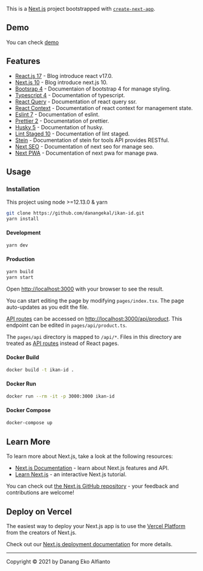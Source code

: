 This is a [Next.js](https://nextjs.org/) project bootstrapped with [`create-next-app`](https://github.com/vercel/next.js/tree/canary/packages/create-next-app).

## Demo

You can check [demo](https://ikan-id-demo.vercel.app/)

## Features

- [React.js 17](https://reactjs.org/blog/2020/10/20/react-v17.html) - Blog introduce react v17.0.
- [Next.js 10](https://nextjs.org/blog/next-10) - Blog introduce next.js 10.
- [Bootsrap 4](https://getbootstrap.com/docs/4.6/getting-started/introduction/) - Documentaion of bootstrap 4 for manage styling.
- [Typescript 4](https://www.typescriptlang.org/) - Documentation of typescript.
- [React Query](https://react-query.tanstack.com/guides/ssr) - Documentation of react query ssr.
- [React Context](https://reactjs.org/docs/context.html) - Documentation of react context for management state.
- [Eslint 7](https://eslint.org/docs/user-guide/getting-started) - Documentation of eslint.
- [Prettier 2](https://prettier.io/docs/en/index.html) - Documentation of prettier.
- [Husky 5](https://typicode.github.io/husky/#/) - Documentation of husky.
- [Lint Staged 10](https://github.com/okonet/lint-staged) - Documentation of lint staged.
- [Stein](https://docs.steinhq.com/) - Documentation of stein for tools API provides RESTful.
- [Next SEO](https://github.com/shadowwalker/next-pwa) - Documentation of next seo for manage seo.
- [Next PWA](https://github.com/shadowwalker/next-pwa) - Documentation of next pwa for manage pwa.

## Usage

### Installation

This project using node >=12.13.0 & yarn

```bash
git clone https://github.com/danangekal/ikan-id.git
yarn install
```

#### Development

```bash
yarn dev
```

#### Production

```bash
yarn build
yarn start
```

Open [http://localhost:3000](http://localhost:3000) with your browser to see the result.

You can start editing the page by modifying `pages/index.tsx`. The page auto-updates as you edit the file.

[API routes](https://nextjs.org/docs/api-routes/introduction) can be accessed on [http://localhost:3000/api/product](http://localhost:3000/api/product). This endpoint can be edited in `pages/api/product.ts`.

The `pages/api` directory is mapped to `/api/*`. Files in this directory are treated as [API routes](https://nextjs.org/docs/api-routes/introduction) instead of React pages.

#### Docker Build

```bash
docker build -t ikan-id .
```

#### Docker Run

```bash
docker run --rm -it -p 3000:3000 ikan-id
```

#### Docker Compose

```bash
docker-compose up
```

## Learn More

To learn more about Next.js, take a look at the following resources:

- [Next.js Documentation](https://nextjs.org/docs) - learn about Next.js features and API.
- [Learn Next.js](https://nextjs.org/learn) - an interactive Next.js tutorial.

You can check out [the Next.js GitHub repository](https://github.com/vercel/next.js/) - your feedback and contributions are welcome!

## Deploy on Vercel

The easiest way to deploy your Next.js app is to use the [Vercel Platform](https://vercel.com/new?utm_medium=default-template&filter=next.js&utm_source=create-next-app&utm_campaign=create-next-app-readme) from the creators of Next.js.

Check out our [Next.js deployment documentation](https://nextjs.org/docs/deployment) for more details.

---

Copyright © 2021 by Danang Eko Alfianto
